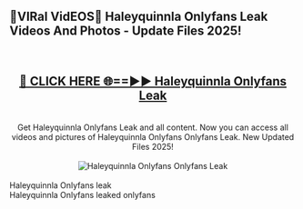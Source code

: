 <h2>🔴VIRal VidEOS🔴 Haleyquinnla Onlyfans Leak Videos And Photos - Update Files 2025!</h2>
<br>
<div align="center">
<h2><a href="https://213.232.235.80/live/video.php?q=haleyquinnla-onlyfans" rel="nofollow">🔴 CLICK HERE 🌐==►► Haleyquinnla Onlyfans Leak</a></h2>
<br>
Get Haleyquinnla Onlyfans Leak and all content. Now you can access all videos and pictures of Haleyquinnla Onlyfans Onlyfans Leak. New Updated Files 2025!
<br>
<br>
<a href="https://213.232.235.80/live/video.php?q=haleyquinnla-onlyfans" rel="nofollow" data-target="animated-image.originalLink"><img src="https://i.imgur.com/dJHk4Zq.gif" alt="Haleyquinnla Onlyfans Onlyfans Leak" style="max-width: 100%; display: inline-block;" data-target="animated-image.originalImage"></a>
</div>
<br>
Haleyquinnla Onlyfans leak<br>
Haleyquinnla Onlyfans leaked onlyfans